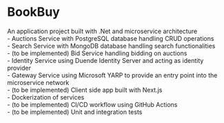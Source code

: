 # BookBuy

An application project built with .Net and microservice architecture
<br>	- Auctions Service with PostgreSQL database handling CRUD operations
<br>	- Search Service with MongoDB database handling search functionalities
<br>	- (to be implemented) Bid Service handling bidding on auctions
<br>	- Identity Service using Duende Identity Server and acting as identity provider
<br>	- Gateway Service using Microsoft YARP to provide an entry point into the microservice network
<br>	- (to be implemented) Client side app built with Next.js
<br>	- Dockerization of services
<br>	- (to be implemented) CI/CD workflow using GitHub Actions
<br>	- (to be implemented) Unit and integration tests
